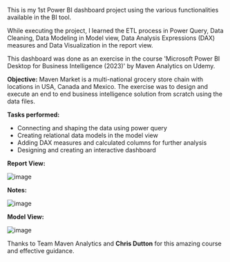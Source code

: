 This is my 1st Power BI dashboard project using the various functionalities available in the BI tool. 

While executing the project, I learned the ETL process in Power Query, Data Cleaning, Data Modeling in Model view, Data Analysis Expressions (DAX) measures and Data Visualization in the report view.

This dashboard was done as an exercise in the course 'Microsoft Power BI Desktop for Business Intelligence (2023)' by Maven Analytics on Udemy.

**Objective:** Maven Market is a multi-national grocery store chain with locations in USA, Canada and Mexico. The exercise was to design and execute an end to end business intelligence solution from scratch using the data files.

**Tasks performed:**

* Connecting and shaping the data using power query
* Creating relational data models in the model view
* Adding DAX measures and calculated columns for further analysis
* Designing and creating an interactive dashboard

**Report View:**

![image](https://github.com/nikhilpakhale/Power-BI-Project-Maven-Market-Dashboard/assets/139328207/7a8d9fe5-c148-4ee5-8354-147f00787eb9)

**Notes:**

![image](https://github.com/nikhilpakhale/Power-BI-Project-Maven-Market-Dashboard/assets/139328207/4fe43080-6f46-4ced-b926-0671630d7a5a)

**Model View:**

![image](https://github.com/nikhilpakhale/Power-BI-Project-Maven-Market-Dashboard/assets/139328207/c257ff48-5266-48f5-bfa8-24c167f76b48)

Thanks to Team Maven Analytics and **Chris Dutton** for this amazing course and effective guidance.
